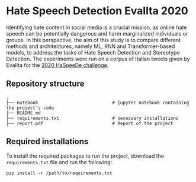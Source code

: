 # Hate Speech Detection EvalIta 2020

Identifying hate content in social media is a crucial mission, as online hate speech can be potentially dangerous and harm marginalized individuals or groups. In this perspective, the
aim of this study is to compare different methods and architectures, namely ML, RNN and Transformer-based models, to address the tasks of Hate Speech Detection and Stereotype Detection.
The experiments were run on a corpus of Italian tweets given by EvalIta for the [2020 HaSpeeDe challenge](http://www.di.unito.it/~tutreeb/haspeede-evalita20/index.html).

## Repository structure

````
.
├── notebook                            # jupyter notebook containing the project's code                     
├── README.md
├── requirements.txt                    # necessary installations
├── report.pdf                          # Report of the project
````

## Required installations
To install the required packages to run the project, download the ````requirements.txt```` file and run the following:

````
pip install -r /path/to/requirements.txt
````
